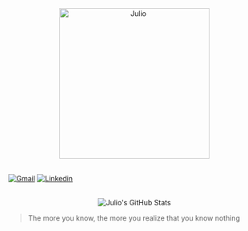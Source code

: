 <div align="center">
  <img alt="Julio" width=300" src="https://i.imgur.com/r3sxJ0U.png">
</div>

<br>

[![Gmail](https://img.shields.io/badge/Gmail-D14836?style=for-the-badge&logo=gmail&logoColor=white)](mailto:juliocontact15@gmail.com)
[![Linkedin](https://img.shields.io/badge/-LinkedIn-%230077B5?style=for-the-badge&logo=linkedin&logoColor=white)](https://www.linkedin.com/in/julio-cesar-589b6b243/)

<br>

<div align="center">
    <img src="https://github-profile-summary-cards.vercel.app/api/cards/profile-details?username=ojuliodev&theme=github_dark" alt="Julio's GitHub Stats"/>
</div>

> The more you know, the more you realize that you know nothing
